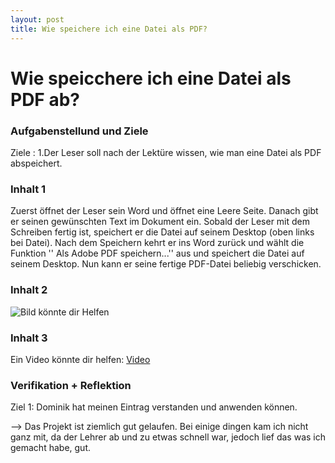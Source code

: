 ```yaml
---
layout: post
title: Wie speichere ich eine Datei als PDF?
---
```



# Wie speicchere ich eine Datei als PDF ab?
### Aufgabenstellund und Ziele 
Ziele : 
1.Der Leser soll nach der Lektüre wissen, wie man eine Datei als PDF abspeichert.
### Inhalt 1
Zuerst öffnet der Leser sein Word und öffnet eine Leere Seite. Danach gibt er seinen gewünschten Text im Dokument ein. Sobald der Leser mit dem Schreiben fertig ist, speichert  er die Datei auf seinem Desktop (oben links bei Datei). Nach dem Speichern kehrt er ins Word zurück und wählt die Funktion '' Als Adobe PDF speichern...'' aus und speichert die Datei auf seinem Desktop. Nun kann er seine fertige PDF-Datei beliebig verschicken.
### Inhalt 2    
![Bild könnte dir Helfen](https://www.buero-kaizen.de/wp-content/uploads/word-pdf-speichern.png)
### Inhalt 3
Ein Video könnte dir helfen:
[Video](https://youtu.be/xgZfKCCWi5M)
### Verifikation + Reflektion
Ziel 1: Dominik hat meinen Eintrag verstanden und anwenden können.

--> Das Projekt ist ziemlich gut gelaufen. Bei einige dingen kam ich nicht ganz mit, da der Lehrer ab und zu etwas schnell war, jedoch lief das was ich gemacht habe, gut.


